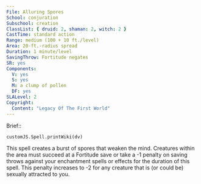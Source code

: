 ```yaml
---
File: Alluring Spores
School: conjuration
Subschool: creation
ClassList: { druid: 2, shaman: 2, witch: 2 }
CastTime: standard action
Range: medium (100 + 10 ft./level)
Area: 20-ft.-radius spread
Duration: 1 minute/level
SavingThrow: Fortitude negates
SR: yes
Components:
  V: yes
  S: yes
  M: a clump of pollen
  DF: yes
SLALevel: 2
Copyright:
  Content: "Legacy Of The First World"
---
```

Brief:: 

```dataviewjs
customJS.Spell.printWiki(dv)
```

This spell creates a burst of spores that weaken the mind. Creatures within the area must succeed at a Fortitude save or take a -1 penalty on saving throws against your enchantment spells or effects for the duration of this spell. This penalty increases to -2 for any creature that is (or could be) sexually attracted to you.
